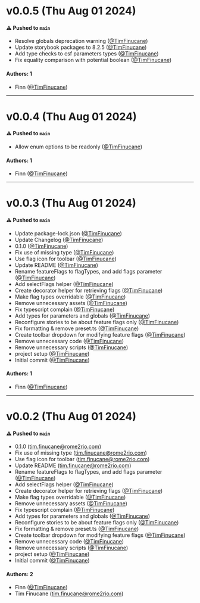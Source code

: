 # v0.0.5 (Thu Aug 01 2024)

#### ⚠️ Pushed to `main`

- Resolve globals deprecation warning ([@TimFinucane](https://github.com/TimFinucane))
- Update storybook packages to 8.2.5 ([@TimFinucane](https://github.com/TimFinucane))
- Add type checks to csf parameters types ([@TimFinucane](https://github.com/TimFinucane))
- Fix equality comparison with potential boolean ([@TimFinucane](https://github.com/TimFinucane))

#### Authors: 1

- Finn ([@TimFinucane](https://github.com/TimFinucane))

---

# v0.0.4 (Thu Aug 01 2024)

#### ⚠️ Pushed to `main`

- Allow enum options to be readonly ([@TimFinucane](https://github.com/TimFinucane))

#### Authors: 1

- Finn ([@TimFinucane](https://github.com/TimFinucane))

---

# v0.0.3 (Thu Aug 01 2024)

#### ⚠️ Pushed to `main`

- Update package-lock.json ([@TimFinucane](https://github.com/TimFinucane))
- Update Changelog ([@TimFinucane](https://github.com/TimFinucane))
- 0.1.0 ([@TimFinucane](https://github.com/TimFinucane))
- Fix use of missing type ([@TimFinucane](https://github.com/TimFinucane))
- Use flag icon for toolbar ([@TimFinucane](https://github.com/TimFinucane))
- Update README ([@TimFinucane](https://github.com/TimFinucane))
- Rename featureFlags to flagTypes, and add flags parameter ([@TimFinucane](https://github.com/TimFinucane))
- Add selectFlags helper ([@TimFinucane](https://github.com/TimFinucane))
- Create decorator helper for retrieving flags ([@TimFinucane](https://github.com/TimFinucane))
- Make flag types overridable ([@TimFinucane](https://github.com/TimFinucane))
- Remove unnecessary assets ([@TimFinucane](https://github.com/TimFinucane))
- Fix typescript complain ([@TimFinucane](https://github.com/TimFinucane))
- Add types for parameters and globals ([@TimFinucane](https://github.com/TimFinucane))
- Reconfigure stories to be about feature flags only ([@TimFinucane](https://github.com/TimFinucane))
- Fix formatting & remove preset.ts ([@TimFinucane](https://github.com/TimFinucane))
- Create toolbar dropdown for modifying feature flags ([@TimFinucane](https://github.com/TimFinucane))
- Remove unnecessary code ([@TimFinucane](https://github.com/TimFinucane))
- Remove unnecessary scripts ([@TimFinucane](https://github.com/TimFinucane))
- project setup ([@TimFinucane](https://github.com/TimFinucane))
- Initial commit ([@TimFinucane](https://github.com/TimFinucane))

#### Authors: 1

- Finn ([@TimFinucane](https://github.com/TimFinucane))

---

# v0.0.2 (Thu Aug 01 2024)

#### ⚠️ Pushed to `main`

- 0.1.0 (tim.finucane@rome2rio.com)
- Fix use of missing type (tim.finucane@rome2rio.com)
- Use flag icon for toolbar (tim.finucane@rome2rio.com)
- Update README (tim.finucane@rome2rio.com)
- Rename featureFlags to flagTypes, and add flags parameter ([@TimFinucane](https://github.com/TimFinucane))
- Add selectFlags helper ([@TimFinucane](https://github.com/TimFinucane))
- Create decorator helper for retrieving flags ([@TimFinucane](https://github.com/TimFinucane))
- Make flag types overridable ([@TimFinucane](https://github.com/TimFinucane))
- Remove unnecessary assets ([@TimFinucane](https://github.com/TimFinucane))
- Fix typescript complain ([@TimFinucane](https://github.com/TimFinucane))
- Add types for parameters and globals ([@TimFinucane](https://github.com/TimFinucane))
- Reconfigure stories to be about feature flags only ([@TimFinucane](https://github.com/TimFinucane))
- Fix formatting & remove preset.ts ([@TimFinucane](https://github.com/TimFinucane))
- Create toolbar dropdown for modifying feature flags ([@TimFinucane](https://github.com/TimFinucane))
- Remove unnecessary code ([@TimFinucane](https://github.com/TimFinucane))
- Remove unnecessary scripts ([@TimFinucane](https://github.com/TimFinucane))
- project setup ([@TimFinucane](https://github.com/TimFinucane))
- Initial commit ([@TimFinucane](https://github.com/TimFinucane))

#### Authors: 2

- Finn ([@TimFinucane](https://github.com/TimFinucane))
- Tim Finucane (tim.finucane@rome2rio.com)
